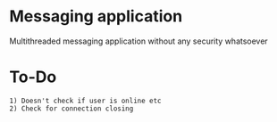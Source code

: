 # Messaging application

Multithreaded messaging application without any security whatsoever

# To-Do
    1) Doesn't check if user is online etc
    2) Check for connection closing
